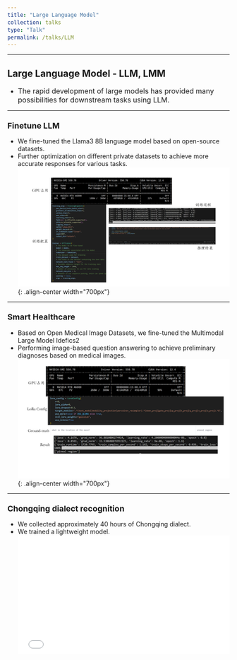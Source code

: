 ```yaml
---
title: "Large Language Model"
collection: talks
type: "Talk"
permalink: /talks/LLM
---
```


---
##  Large Language Model - LLM, LMM
- <font size=3> The rapid development of large models has provided many possibilities for downstream tasks using LLM.</font>  


---
###  <font size=4> Finetune LLM </font>
 - We fine-tuned the Llama3 8B language model based on open-source datasets.
 - Further optimization on different private datasets to achieve more accurate responses for various tasks.
   ![llm](/images/llmfinetue.png){: .align-center width="700px"}

---
###  <font size=4> Smart Healthcare </font>
 - Based on Open Medical Image Datasets, we fine-tuned the Multimodal Large Model Idefics2
 - Performing image-based question answering to achieve preliminary diagnoses based on medical images.
   ![llm](/images/multimodal.png){: .align-center width="700px"}

---
### <font size=4> Chongqing dialect recognition </font>
- We collected approximately 40 hours of Chongqing dialect.
- We trained a lightweight model.
  <div style="position: relative; padding-bottom: 56.25%; height: 0; overflow: hidden; max-width: 100%; height: auto;">
    <iframe 
    src="//player.bilibili.com/player.html?isOutside=true&aid=1705132836&bvid=BV1dT421i7ZU&cid=1562461104&autoplay=0" 
    style="position: absolute; top: 0; left: 0; width: 100%; height: 100%;" 
    frameborder="0" 
    allowfullscreen="true">
    </iframe>
  </div>


 
